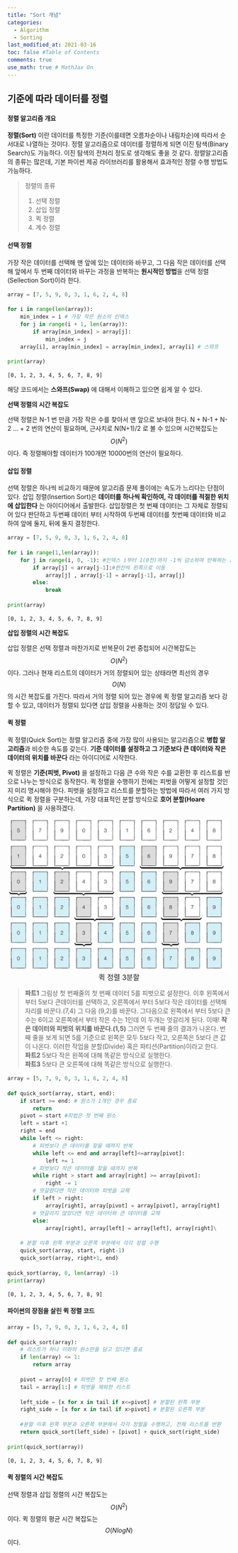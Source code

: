 ```yaml
---
title: "Sort 개념"
categories: 
  - Algorithm
  - Sorting
last_modified_at: 2021-03-16
toc: false #Table of Contents
comments: true
use_math: true # MathJax On
---
```


## 기준에 따라 데이터를 정렬

#### 정렬 알고리즘 개요

**정렬(Sort)** 이란 데이터를 특정한 기준(이를테면 오름차순이나 내림차순)에 따라서 순서대로 나열하는 것이다. 정렬 알고리즘으로 데이터를 정렬하게 되면 이진 탐색(Binary Search)도 가능하다. 이진 탐색의 전처리 정도로 생각해도 좋을 것 같다. 정렬알고리즘의 종류는 많은데, 기본 파이썬 제공 라이브러리를 활용해서 효과적인 정렬 수행 방법도 가능하다.
>정렬의 종류<br>
>1. 선택 정렬<br>
>2. 삽입 정렬<br>
>3. 퀵 정렬<br>
>4. 계수 정렬

#### 선택 정렬

가장 작은 데이터를 선택해 맨 앞에 있는 데이터와 바꾸고, 그 다음 작은 데이터를 선택해 앞에서 두 번째 데이터와 바꾸는 과정을 반복하는 **원시적인 방법**을 선택 정렬(Sellection Sort)이라 한다.

```python
array = [7, 5, 9, 0, 3, 1, 6, 2, 4, 8]

for i in range(len(array)):
    min_index = i # 가장 작은 원소의 인덱스
    for j in range(i + 1, len(array)):
        if array[min_index] > array[j]:
            min_index = j
    array[i], array[min_index] = array[min_index], array[i] # 스와프

print(array)
```

    [0, 1, 2, 3, 4, 5, 6, 7, 8, 9]
    
 해당 코드에서는 **스와프(Swap)** 에 대해서 이해하고 있으면 쉽게 알 수 있다.
 
 **선택 정렬의 시간 복잡도**
 
 선택 정렬은 N-1 번 만큼 가장 작은 수를 찾아서 맨 앞으로 보내야 한다. N + N-1 + N-2 ... + 2 번의 연산이 필요하며, 근사치로 N(N+1)/2 로 볼 수 있으며 시간복잡도는 $$ O(N^2) $$ 이다. 즉 정렬해야할 데이터가 100개면 10000번의 연산이 필요하다.
 
 #### 삽입 정렬
 
 선택 정렬은 하나씩 비교하기 때문에 알고리즘 문제 풀이에는 속도가 느리다는 단점이 있다. 삽입 정렬(Insertion Sort)은 **데이터를 하나씩 확인하여, 각 데이터를 적절한 위치에 삽입한다** 는 아이디어에서 출발한다. 삽입정렬은 첫 번째 데이터는 그 자체로 정렬되어 있다 판단하고 두번째 데이터 부터 시작하여 두번째 데이터를 첫번째 데이터와 비교하여 앞에 둘지, 뒤에 둘지 결정한다. 
```python
array = [7, 5, 9, 0, 3, 1, 6, 2, 4, 8]

for i in range(1,len(array)):
    for j in range(i, 0, -1): #인덱스 i부터 1(0전)까지 -1씩 감소하며 반복하는 문법
        if array[j] < array[j-1]:#한칸씩 왼쪽으로 이동
            array[j] , array[j-1] = array[j-1], array[j]
        else:
            break

print(array)
```

    [0, 1, 2, 3, 4, 5, 6, 7, 8, 9]
 


**삽입 정렬의 시간 복잡도**

삽입 정렬은 선택 정렬과 마찬가지로 반복문이 2번 중첩되어 시간복잡도는 $$ O(N^2) $$ 이다. 그러나 현재 리스트의 데이터가 거의 정렬되어 있는 상태라면 최선의 경우 $$ O(N) $$ 의 시간 복잡도를 가진다. 따라서 거의 정렬 되어 있는 경우에 퀵 정렬 알고리즘 보다 강할 수 있고, 데이터가 정렬되 있다면 삽입 정렬을 사용하는 것이 정답일 수 있다.

#### 퀵 정렬

퀵 정렬(Quick Sort)는 정렬 알고리즘 중에 가장 많이 사용되는 알고리즘으로 **병합 알고리즘**과 비슷한 속도를 갖는다. **기준 데이터를 설정하고 그 기준보다 큰 데이터와 작은 데이터의 위치를 바꾼다** 라는 아이디어로 시작한다. 

퀵 정렬은 **기준(피벗, Pivot)** 을 설정하고 다음 큰 수와 작은 수를 교환한 후 리스트를 반으로 나누는 방식으로 동작한다. 퀵 정렬을 수행하기 전에는 피벗을 어떻게 설정할 것인지 미리 명시해야 한다. 피벗을 설정하고 리스트를 분할하는 방법에 따라서 여러 가지 방식으로 퀵 정렬을 구분하는데, 가장 대표적인 분할 방식으로 **호어 분할(Hoare Partition)** 을 사용하겠다.  

<center><img src="/assets/images/sort1_1.jpg" width="500" ></center>
<center><font size="3em">퀵 정렬 3분할</font></center>

> **파트1** 그림상 첫 번째줄의 첫 번째 데이터 5를 피벗으로 설정한다. 이후 왼쪽에서 부터 5보다 큰데이터를 선택하고, 오른쪽에서 부터 5보다 작은 데이터를 선택해 자리를 바꾼다.(7,4) 그 다음 (9,2)를 바꾼다. 그다음으로 왼쪽에서 부터 5보다 큰 수는 6이고 오른쪽에서 부터 작은 수는 1인데 이 두개는 엇갈리게 된다. 이때! **작은 데이터와 피벗의 위치를 바꾼다.(1,5)** 그러면 두 번째 줄의 결과가 나온다. 번째 줄을 보게 되면 5를 기준으로 왼쪽은 모두 5보다 작고, 오른쪽은 5보다 큰 값이 나온다. 이러한 작업을 분할(Divide) 혹은 파티션(Partition)이라고 한다.<br>
>  **파트2** 5보다 작은 왼쪽에 대해 똑같은 방식으로 실행한다.<br>
>  **파트3** 5보다 큰 오른쪽에 대해 똑같은 방식으로 실행한다.<br>
>  

```python
array = [5, 7, 9, 0, 3, 1, 6, 2, 4, 8]

def quick_sort(array, start, end):
    if start >= end: # 원소가 1개인 경우 종료
        return
    pivot = start #피법은 첫 번째 원소
    left = start +1
    right = end
    while left <= right:
        # 피벗보다 큰 데이터를 찾을 때까지 반복
        while left <= end and array[left]<=array[pivot]:
            left += 1
        # 피벗보다 작은 데이터를 찾을 때까지 반복
        while right > start and array[right] >= array[pivot]:
            right -= 1
        # 엇갈렸다면 작은 데이터와 피벗을 교체    
        if left > right:
            array[right], array[pivot] = array[pivot], array[right]
        # 엇갈리지 않았다면 작은 데이터와 큰 데이터를 교체
        else:
            array[right], array[left] = array[left], array[right]\
        
    # 분할 이후 왼쪽 부분과 오른쪽 부분에서 각각 정렬 수행
    quick_sort(array, start, right-1)
    quick_sort(array, right+1, end)

quick_sort(array, 0, len(array) -1)
print(array)
```

    [0, 1, 2, 3, 4, 5, 6, 7, 8, 9]
    
#### 파이썬의 장점을 살린 퀵 정렬 코드

```python
array = [5, 7, 9, 0, 3, 1, 6, 2, 4, 8]

def quick_sort(array):
    # 리스트가 하나 이하의 원소만을 담고 있다면 종료
    if len(array) <= 1:
        return array
    
    pivot = array[0] # 피벗은 첫 번째 원소
    tail = array[1:] # 피벗을 제외한 리스트
    
    left_side = [x for x in tail if x<=pivot] # 분할된 왼쪽 부분
    right_side = [x for x in tail if x>pivot] # 분할된 오른쪽 부분
    
    #분할 이후 왼쪽 부분과 오른쪽 부분에서 각각 정렬을 수행하고, 전체 리스트를 반환
    return quick_sort(left_side) + [pivot] + quick_sort(right_side)

print(quick_sort(array))
```

    [0, 1, 2, 3, 4, 5, 6, 7, 8, 9]
    
#### 퀵 정렬의 시간 복잡도

선택 정렬과 삽입 정렬의 시간 복잡도는  $$ O(N^2) $$ 이다. 퀵 정렬의 평균 시간 복잡도는 $$ O(NlogN) $$ 이다.
